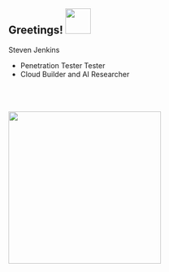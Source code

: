 <h2 align="left"> Greetings! <img src="https://media.giphy.com/media/mGcNjsfWAjY5AEZNw6/giphy.gif" width="50"></h2>


Steven Jenkins
-  Penetration Tester Tester
-  Cloud Builder and AI Researcher

<br>

</br>


<br>
<img src=https://media4.giphy.com/media/v1.Y2lkPTc5MGI3NjExbHQ0aHhoY3g3MWVyNW03NXhya2N3Z3AxOHF1amFvNjQ2a3psNjdtaiZlcD12MV9pbnRlcm5hbF9naWZfYnlfaWQmY3Q9Zw/12MgUpnxEq3ypy/giphy.gif width="300">
</br>
<br />
<br />


